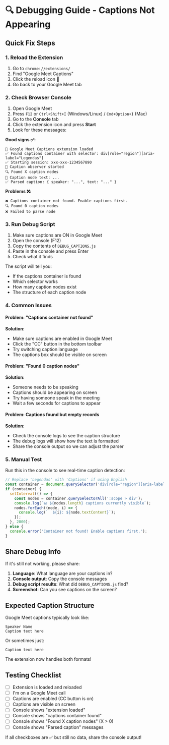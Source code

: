 # 🔍 Debugging Guide - Captions Not Appearing

## Quick Fix Steps

### 1. **Reload the Extension**
1. Go to `chrome://extensions/`
2. Find "Google Meet Captions"
3. Click the reload icon 🔄
4. Go back to your Google Meet tab

### 2. **Check Browser Console**
1. Open Google Meet
2. Press `F12` or `Ctrl+Shift+I` (Windows/Linux) / `Cmd+Option+I` (Mac)
3. Go to the **Console** tab
4. Click the extension icon and press **Start**
5. Look for these messages:

**Good signs ✅:**
```
📡 Google Meet Captions extension loaded
✅ Found captions container with selector: div[role="region"][aria-label="Legendas"]
✅ Starting session: xxx-xxx-1234567890
📡 Caption observer started
🔍 Found X caption nodes
📝 Caption node text: ...
✅ Parsed caption: { speaker: "...", text: "..." }
```

**Problems ❌:**
```
❌ Captions container not found. Enable captions first.
🔍 Found 0 caption nodes
❌ Failed to parse node
```

### 3. **Run Debug Script**
1. Make sure captions are ON in Google Meet
2. Open the console (F12)
3. Copy the contents of `DEBUG_CAPTIONS.js`
4. Paste in the console and press Enter
5. Check what it finds

The script will tell you:
- If the captions container is found
- Which selector works
- How many caption nodes exist
- The structure of each caption node

### 4. **Common Issues**

#### Problem: "Captions container not found"
**Solution:**
- Make sure captions are enabled in Google Meet
- Click the "CC" button in the bottom toolbar
- Try switching caption language
- The captions box should be visible on screen

#### Problem: "Found 0 caption nodes"
**Solution:**
- Someone needs to be speaking
- Captions should be appearing on screen
- Try having someone speak in the meeting
- Wait a few seconds for captions to appear

#### Problem: Captions found but empty records
**Solution:**
- Check the console logs to see the caption structure
- The debug logs will show how the text is formatted
- Share the console output so we can adjust the parser

### 5. **Manual Test**

Run this in the console to see real-time caption detection:

```javascript
// Replace 'Legendas' with 'Captions' if using English
const container = document.querySelector('div[role="region"][aria-label="Legendas"]');
if (container) {
  setInterval(() => {
    const nodes = container.querySelectorAll(':scope > div');
    console.log(`📊 ${nodes.length} captions currently visible`);
    nodes.forEach((node, i) => {
      console.log(`  ${i}: ${node.textContent}`);
    });
  }, 2000);
} else {
  console.error('Container not found! Enable captions first.');
}
```

## Share Debug Info

If it's still not working, please share:

1. **Language**: What language are your captions in?
2. **Console output**: Copy the console messages
3. **Debug script results**: What did `DEBUG_CAPTIONS.js` find?
4. **Screenshot**: Can you see captions on the screen?

## Expected Caption Structure

Google Meet captions typically look like:

```
Speaker Name
Caption text here
```

Or sometimes just:
```
Caption text here
```

The extension now handles both formats!

## Testing Checklist

- [ ] Extension is loaded and reloaded
- [ ] I'm on a Google Meet call
- [ ] Captions are enabled (CC button is on)
- [ ] Captions are visible on screen
- [ ] Console shows "extension loaded"
- [ ] Console shows "captions container found"
- [ ] Console shows "Found X caption nodes" (X > 0)
- [ ] Console shows "Parsed caption" messages

If all checkboxes are ✅ but still no data, share the console output!

